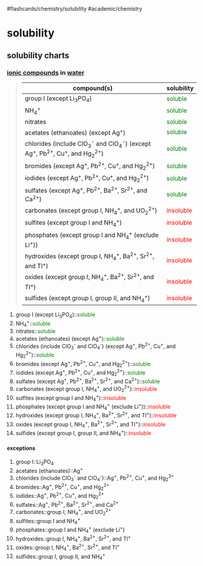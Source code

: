 #flashcards/chemistry/solubility #academic/chemistry

# solubility

## solubility charts

### [ionic compounds](ionic%20compound) in [water](water)
> compound(s) | solubility
> -|-
> group I (except Li<sub>3</sub>PO<sub>4</sub>) | <span style="color: green;">soluble</span>
> NH<sub>4</sub><sup>+</sup> | <span style="color: green;">soluble</span>
> nitrates | <span style="color: green;">soluble</span>
> acetates (ethanoates) (except Ag<sup>+</sup>) | <span style="color: green;">soluble</span>
> chlorides (include ClO<sub>3</sub><sup>-</sup> and ClO<sub>4</sub><sup>-</sup>) (except Ag<sup>+</sup>, Pb<sup>2+</sup>, Cu<sup>+</sup>, and Hg<sub>2</sub><sup>2+</sup>) | <span style="color: green;">soluble</span>
> bromides (except Ag<sup>+</sup>, Pb<sup>2+</sup>, Cu<sup>+</sup>, and Hg<sub>2</sub><sup>2+</sup>) | <span style="color: green;">soluble</span>
> iodides (except Ag<sup>+</sup>, Pb<sup>2+</sup>, Cu<sup>+</sup>, and Hg<sub>2</sub><sup>2+</sup>) | <span style="color: green;">soluble</span>
> sulfates (except Ag<sup>+</sup>, Pb<sup>2+</sup>, Ba<sup>2+</sup>, Sr<sup>2+</sup>, and Ca<sup>2+</sup>) | <span style="color: green;">soluble</span>
> carbonates (except group I, NH<sub>4</sub><sup>+</sup>, and UO<sub>2</sub><sup>2+</sup>) | <span style="color: red;">insoluble</span>
> sulfites (except group I and NH<sub>4</sub><sup>+</sup>) | <span style="color: red;">insoluble</span>
> phosphates (except group I and NH<sub>4</sub><sup>+</sup> (exclude Li<sup>+</sup>)) | <span style="color: red;">insoluble</span>
> hydroxides (except group I, NH<sub>4</sub><sup>+</sup>, Ba<sup>2+</sup>, Sr<sup>2+</sup>, and Tl<sup>+</sup>) | <span style="color: red;">insoluble</span>
> oxides (except group I, NH<sub>4</sub><sup>+</sup>, Ba<sup>2+</sup>, Sr<sup>2+</sup>, and Tl<sup>+</sup>) | <span style="color: red;">insoluble</span>
> sulfides (except group I, group II, and NH<sub>4</sub><sup>+</sup>) | <span style="color: red;">insoluble</span>
1. group I (except Li<sub>3</sub>PO<sub>4</sub>)::<span style="color: green;">soluble</span> <!--SR:!2022-04-11,8,210-->
2. NH<sub>4</sub><sup>+</sup>::<span style="color: green;">soluble</span> <!--SR:!2022-04-11,11,242-->
3. nitrates::<span style="color: green;">soluble</span> <!--SR:!2022-04-13,10,216-->
4. acetates (ethanoates) (except Ag<sup>+</sup>)::<span style="color: green;">soluble</span> <!--SR:!2022-04-18,15,242-->
5. chlorides (include ClO<sub>3</sub><sup>-</sup> and ClO<sub>4</sub><sup>-</sup>) (except Ag<sup>+</sup>, Pb<sup>2+</sup>, Cu<sup>+</sup>, and Hg<sub>2</sub><sup>2+</sup>)::<span style="color: green;">soluble</span> <!--SR:!2022-04-12,12,248-->
6. bromides (except Ag<sup>+</sup>, Pb<sup>2+</sup>, Cu<sup>+</sup>, and Hg<sub>2</sub><sup>2+</sup>)::<span style="color: green;">soluble</span> <!--SR:!2022-04-20,17,246-->
7. iodides (except Ag<sup>+</sup>, Pb<sup>2+</sup>, Cu<sup>+</sup>, and Hg<sub>2</sub><sup>2+</sup>)::<span style="color: green;">soluble</span> <!--SR:!2022-04-21,18,242-->
8. sulfates (except Ag<sup>+</sup>, Pb<sup>2+</sup>, Ba<sup>2+</sup>, Sr<sup>2+</sup>, and Ca<sup>2+</sup>)::<span style="color: green;">soluble</span> <!--SR:!2022-04-17,14,241-->
9. carbonates (except group I, NH<sub>4</sub><sup>+</sup>, and UO<sub>2</sub><sup>2+</sup>)::<span style="color: red;">insoluble</span> <!--SR:!2022-04-21,18,248-->
10. sulfites (except group I and NH<sub>4</sub><sup>+</sup>)::<span style="color: red;">insoluble</span> <!--SR:!2022-04-08,9,226-->
11. phosphates (except group I and NH<sub>4</sub><sup>+</sup> (exclude Li<sup>+</sup>))::<span style="color: red;">insoluble</span> <!--SR:!2022-04-15,11,230-->
12. hydroxides (except group I, NH<sub>4</sub><sup>+</sup>, Ba<sup>2+</sup>, Sr<sup>2+</sup>, and Tl<sup>+</sup>)::<span style="color: red;">insoluble</span> <!--SR:!2022-04-05,6,230-->
13. oxides (except group I, NH<sub>4</sub><sup>+</sup>, Ba<sup>2+</sup>, Sr<sup>2+</sup>, and Tl<sup>+</sup>)::<span style="color: red;">insoluble</span> <!--SR:!2022-04-05,6,230-->
14. sulfides (except group I, group II, and NH<sub>4</sub><sup>+</sup>)::<span style="color: red;">insoluble</span> <!--SR:!2022-04-16,13,238-->

#### exceptions
1. group I::Li<sub>3</sub>PO<sub>4</sub> <!--SR:!2022-04-08,5,230-->
2. acetates (ethanoates)::Ag<sup>+</sup> <!--SR:!2022-04-12,9,250-->
3. chlorides (include ClO<sub>3</sub><sup>-</sup> and ClO<sub>4</sub><sup>-</sup>)::Ag<sup>+</sup>, Pb<sup>2+</sup>, Cu<sup>+</sup>, and Hg<sub>2</sub><sup>2+</sup> <!--SR:!2022-04-10,7,210-->
4. bromides::Ag<sup>+</sup>, Pb<sup>2+</sup>, Cu<sup>+</sup>, and Hg<sub>2</sub><sup>2+</sup> <!--SR:!2022-04-08,5,210-->
5. iodides::Ag<sup>+</sup>, Pb<sup>2+</sup>, Cu<sup>+</sup>, and Hg<sub>2</sub><sup>2+</sup> <!--SR:!2022-04-12,9,230-->
6. sulfates::Ag<sup>+</sup>, Pb<sup>2+</sup>, Ba<sup>2+</sup>, Sr<sup>2+</sup>, and Ca<sup>2+</sup> <!--SR:!2022-04-06,2,190-->
7. carbonates::group I, NH<sub>4</sub><sup>+</sup>, and UO<sub>2</sub><sup>2+</sup> <!--SR:!2022-04-05,2,194-->
8. sulfites::group I and NH<sub>4</sub><sup>+</sup> <!--SR:!2022-04-06,2,210-->
9. phosphates::group I and NH<sub>4</sub><sup>+</sup> (exclude Li<sup>+</sup>) <!--SR:!2022-04-06,6,230-->
10. hydroxides::group I, NH<sub>4</sub><sup>+</sup>, Ba<sup>2+</sup>, Sr<sup>2+</sup>, and Tl<sup>+</sup> <!--SR:!2022-04-06,2,230-->
11. oxides::group I, NH<sub>4</sub><sup>+</sup>, Ba<sup>2+</sup>, Sr<sup>2+</sup>, and Tl<sup>+</sup> <!--SR:!2022-04-06,2,210-->
12. sulfides::group I, group II, and NH<sub>4</sub><sup>+</sup> <!--SR:!2022-04-06,2,210-->
